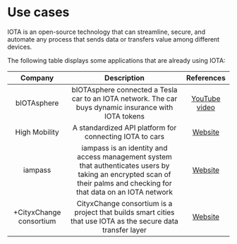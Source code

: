 # Use cases

IOTA is an open-source technology that can streamline, secure, and automate any process that sends data or transfers value among different devices.

The following table displays some applications that are already using IOTA:


| Company  | Description |  References |
| :-------:| :-------:| :---------: |
| bIOTAsphere|bIOTAsphere connected a Tesla car to an IOTA network. The car buys dynamic insurance with IOTA tokens |[YouTube video](https://www.youtube.com/watch?v=2zvrA5KqeYw) |
| High Mobility| A standardized API platform for connecting IOTA to cars|[Website](https://high-mobility.com/get-started) |
| iampass|iampass is an identity and access management system that authenticates users by taking an encrypted scan of their palms and checking for that data on an IOTA network  | [Website](https://iampass.io/)|
|+CityxChange consortium |CityxChange consortium is a project that builds smart cities that use IOTA as the secure data transfer layer |[Website](http://cityxchange.eu/)|